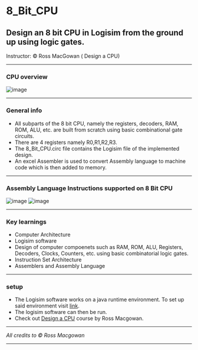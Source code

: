 # 8_Bit_CPU
## Design an 8 bit CPU in Logisim from the ground up using logic gates. 
Instructor: © Ross MacGowan ( Design a CPU)
___________________________________________________________________________________________________________________________________________
### CPU overview
![image](https://github.com/manavshah-28/8_Bit_CPU/assets/82638448/7bef940d-aef9-4107-8662-0b97d8267f0f)
___________________________________________________________________________________________________________________________________________
### General info
- All subparts of the 8 bit CPU, namely the registers, decoders, RAM, ROM, ALU, etc. are built from scratch using basic combinational gate circuits.
- There are 4 registers namely R0,R1,R2,R3.
- The 8_Bit_CPU.circ file contains the Logisim file of the implemented design.
- An excel Assembler is used to convert Assembly language to machine code which is then added to memory.
___________________________________________________________________________________________________________________________________________
### Assembly Language Instructions supported on 8 Bit CPU
![image](https://github.com/manavshah-28/8_Bit_CPU/assets/82638448/ba577265-f32a-40a5-92e1-25a3082560ad)
![image](https://github.com/manavshah-28/8_Bit_CPU/assets/82638448/b2928a35-6dfb-48d3-9334-ef192db4dea0)
___________________________________________________________________________________________________________________________________________
### Key learnings
- Computer Architecture
- Logisim software
- Design of computer compoenets such as RAM, ROM, ALU, Registers, Decoders, Clocks, Counters, etc. using basic combinatorial logic gates.
- Instruction Set Architecture
- Assemblers and Assembly Language
___________________________________________________________________________________________________________________________________________
### setup 
- The Logisim software works on a java runtime environment. To set up said environment visit [link](https://www.java.com/en/download/).
- The logisim software can then be run.
- Check out [Design a CPU](https://www.udemy.com/course/design-a-cpu/?referralCode=B07BE3FAAA67CBB65F29) course by Ross Macgowan.
___________________________________________________________________________________________________________________________________________
_All credits to © Ross Macgowan_
___________________________________________________________________________________________________________________________________________

